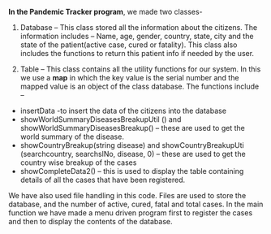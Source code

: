 **In the Pandemic Tracker program**, we made two classes-

1. Database – This class stored all the information about the citizens. The information includes – Name, age, gender, country, state, city and the state of the patient(active case, cured or fatality). This class also includes the functions to return this patient info if needed by the user.

2. Table – This class contains all the utility functions for our system. In this we use a **map** in which the key value is the serial number and the mapped value is an object of the class database. The functions include –

* insertData -to insert the data of the citizens into the database
* showWorldSummaryDiseasesBreakupUtil () and showWorldSummaryDiseasesBreakup() – these are used to get the world summary of the disease.
* showCountryBreakup(string disease) and showCountryBreakupUti (searchcountry, searchslNo, disease, 0) – these are used to get the country wise breakup of the cases
* showCompleteData2() – this is used to display the table containing details of all the cases that have been registered.

We have also used file handling in this code. Files are used to store the database, and the number of active, cured, fatal and total cases. In the main function we have made a menu driven program first to register the cases and then to display the contents of the database.